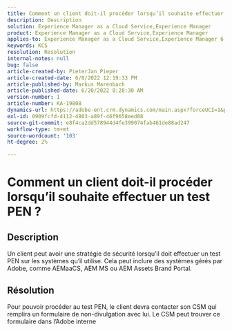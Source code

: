 ```yaml
---
title: Comment un client doit-il procéder lorsqu’il souhaite effectuer un test PEN ?
description: Description
solution: Experience Manager as a Cloud Service,Experience Manager
product: Experience Manager as a Cloud Service,Experience Manager
applies-to: Experience Manager as a Cloud Service,Experience Manager 6.5
keywords: KCS
resolution: Resolution
internal-notes: null
bug: false
article-created-by: PieterJan Pieper
article-created-date: 6/8/2022 12:19:33 PM
article-published-by: Markus Marenbach
article-published-date: 6/20/2022 8:28:30 AM
version-number: 1
article-number: KA-19808
dynamics-url: https://adobe-ent.crm.dynamics.com/main.aspx?forceUCI=1&pagetype=entityrecord&etn=knowledgearticle&id=4e30cf3f-25e7-ec11-bb3c-000d3a3bdca6
exl-id: 0909fcfd-4112-4803-a89f-46f9658eed08
source-git-commit: e8f4ca2dd578944d4fe399074fab461de88ad247
workflow-type: tm+mt
source-wordcount: '103'
ht-degree: 2%

---
```


# Comment un client doit-il procéder lorsqu’il souhaite effectuer un test PEN ?

## Description


Un client peut avoir une stratégie de sécurité lorsqu’il doit effectuer un test PEN sur les systèmes qu’il utilise.
Cela peut inclure des systèmes gérés par Adobe, comme AEMaaCS, AEM MS ou AEM Assets Brand Portal.


## Résolution


Pour pouvoir procéder au test PEN, le client devra contacter son CSM qui remplira un formulaire de non-divulgation avec lui.
Le CSM peut trouver ce formulaire dans l’Adobe interne
